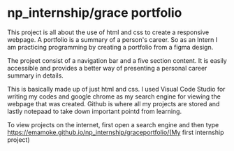 # np_internship/grace portfolio
This project is all about the use of html and css to create a responsive webpage. A portfolio is a summary of a person's career. So as an Intern I am practicing programming by creating a portfolio from a figma design.

The projeet consist of a navigation bar and a five section content. It is easily accessible and provides a better way of presenting a personal career summary in details.

This is basically made up of just html and css. I used Visual Code Studio for writing my codes and google chrome as my search engine for viewing the webpage that was created. Github is where all my projects are stored and lastly notepaad to take down important pointd from learning.

To view projects on the internet, first open a search engine and then type https://emamoke.github.io/np_internship/graceportfolio/(My first internship project)


